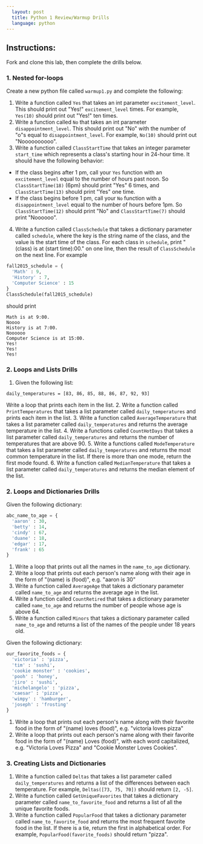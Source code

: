 ```yaml
---
  layout: post
  title: Python 1 Review/Warmup Drills
  language: python
---
```


##  Instructions:
Fork and clone this lab, then complete the drills below.

###  1. Nested for-loops

Create a new python file called `warmup1.py` and complete the following:

1. Write a function called `Yes` that takes an int parameter `excitement_level`. This should print out "Yes!" `excitement_level` times. For example, `Yes(10)` should print out "Yes!" ten times.
2. Write a function called `No` that takes an int parameter `disappointment_level`. This should print out "No" with the number of "o"s equal to `disappointment_level`. For example, `No(10)` should print out "Noooooooooo".
3. Write a function called `ClassStartTime` that takes an integer parameter `start_time` which represents a class's starting hour in 24-hour time. It should have the following behavior:
  * If the class begins after 1 pm, call your `Yes` function with an `excitement_level` equal to the number of hours past noon. So `ClassStartTime(18)` (6pm) should print "Yes" 6 times, and `ClassStartTime(13)` should print "Yes" one time.
  * If the class begins before 1 pm, call your `No` function with a `disappointment_level` equal to the number of hours before 1pm. So `ClassStartTime(12)` should print "No" and `ClassStartTime(7)` should print "Noooooo".
4. Write a function called `ClassSchedule` that takes a dictionary parameter called `schedule`, where the key is the string name of the class, and the value is the start time of the class. For each class in `schedule`, print "(class) is at (start time):00." on one line, then the result of `ClassSchedule` on the next line.
  For example
  ```python
  fall2015_schedule = {
    'Math' : 9,
    'History' : 7,
    'Computer Science' : 15
  }
  ClassSchedule(fall2015_schedule)
  ```
  should print

  ```
  Math is at 9:00.
  Noooo
  History is at 7:00.
  Noooooo
  Computer Science is at 15:00.
  Yes!
  Yes!
  Yes!
  ```

###  2. Loops and Lists Drills

1. Given the following list:

  `daily_temperatures = [83, 86, 85, 88, 86, 87, 92, 93]`

  Write a loop that prints each item in the list.
2. Write a function called `PrintTemperatures` that takes a list parameter called `daily_temperatures` and prints each item in the list.
3. Write a function called `AverageTemperature` that takes a list parameter called `daily_temperatures` and returns the average temperature in the list.
4. Write a functions called `CountHotDays` that takes a list parameter called `daily_temperatures` and returns the number of temperatures that are above 90.
5. Write a functions called `ModeTemperature` that takes a list parameter called `daily_temperatures` and returns the most common temperature in the list. If there is more than one mode, return the first mode found.
6. Write a function called `MedianTemperature` that takes a list parameter called `daily_temperatures` and returns the median element of the list.

###  2. Loops and Dictionaries Drills

Given the following dictionary:
  ```python
  abc_name_to_age = {
    'aaron' : 30,
    'betty' : 14,
    'cindy' : 67,
    'duane' : 18,
    'edgar' : 17,
    'frank' : 65
  }
  ```
1. Write a loop that prints out all the names in the `name_to_age` dictionary.
2. Write a loop that prints out each person's name along with their age in the form of "(name) is (food)", e.g. "aaron is 30"
3. Write a function called `AverageAge` that takes a dictionary parameter called `name_to_age` and returns the average age in the list.
4. Write a function called `CountRetired` that takes a dictionary parameter called `name_to_age` and returns the number of people whose age is above 64.
5. Write a function called `Minors` that takes a dictionary parameter called `name_to_age` and returns a list of the names of the people under 18 years old.

Given the following dictionary:

  ```python
  our_favorite_foods = {
    'victoria' : 'pizza',
    'tim' : 'sushi',
    'cookie monster' : 'cookies',
    'pooh' : 'honey',
    'jiro' : 'sushi',
    'michelangelo' : 'pizza',
    'caesar' : 'pizza',
    'wimpy' : 'hamburger',
    'joseph' : 'frosting'
  }
  ```
1. Write a loop that prints out each person's name along with their favorite food in the form of "(name) loves (food)", e.g. "victoria loves pizza"
2. Write a loop that prints out each person's name along with their favorite food in the form of "(name) Loves (food)", with each word capitalized, e.g. "Victoria Loves Pizza" and "Cookie Monster Loves Cookies".

###  3. Creating Lists and Dictionaries

1. Write a function called `Deltas` that takes a list parameter called `daily_temperatures` and returns a list of the differences between each temperature. For example, `Deltas([73, 75, 70])` should return `[2, -5]`.
2. Write a function called `GetUniqueFavorites` that takes a dictionary parameter called `name_to_favorite_food` and returns a list of all the unique favorite foods.
3. Write a function called `PopularFood` that takes a dictionary parameter called `name_to_favorite_food` and returns the most frequent favorite food in the list. If there is a tie, return the first in alphabetical order. For example, `PopularFood(favorite_foods)` should return "pizza".
